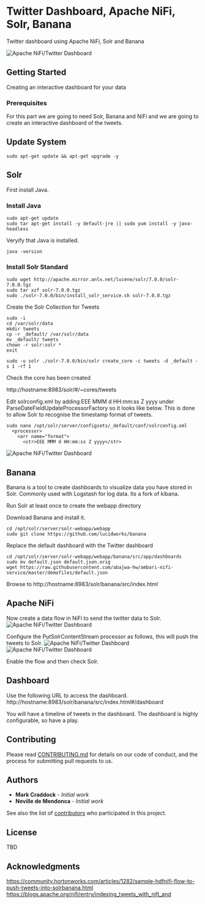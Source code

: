 # Twitter Dashboard, Apache NiFi, Solr, Banana

Twitter dashboard using Apache NiFi, Solr and Banana

![Apache NiFi/Twitter Dashboard](https://github.com/UNGlobalPlatform/twitter-dash/blob/master/docs/twitter-dashboard.png?raw=true)

## Getting Started

Creating an interactive dashboard for your data

### Prerequisites

For this part we are going to need Solr, Banana and NiFi and we are going to create an interactive dashboard of the tweets.

## Update System

```
sudo apt-get update && apt-get upgrade -y
```

## Solr

First install Java.

### Install Java

```
sudo apt-get update
sudo tar apt-get install -y default-jre || sudo yum install -y java-headless
```
Veryify that Java is installed.
```
java -version
```
### Install Solr Standard
```
sudo wget http://apache.mirror.anlx.net/lucene/solr/7.0.0/solr-7.0.0.tgz
sudo tar xzf solr-7.0.0.tgz
sudo ./solr-7.0.0/bin/install_solr_service.sh solr-7.0.0.tgz
```
Create the Solr Collection for Tweets
```
sudo -i
cd /var/solr/data
mkdir tweets
cp -r _default/ /var/solr/data
mv _default/ tweets
chown -r solr:solr *
exit

sudo -u solr ./solr-7.0.0/bin/solr create_core -c tweets -d _default -s 1 -rf 1
```
Check the core has been created

http://hostname:8983/solr/#/~cores/tweets

Edit solrconfig.xml by adding <str>EEE MMM d HH:mm:ss Z yyyy</str> under ParseDateFieldUpdateProcessorFactory so it looks like below. This is done to allow Solr to recognise the timestamp format of tweets.
```
sudo nano /opt/solr/server/configsets/_default/conf/solrconfig.xml
  <processor>
    <arr name="format">
      <str>EEE MMM d HH:mm:ss Z yyyy</str>
```

![Apache NiFi/Twitter Dashboard](https://github.com/UNGlobalPlatform/twitter-dash/blob/master/docs/solr-date-config.png?raw=true)

## Banana

Banana is a tool to create dashboards to visualize data you have stored in Solr. Commonly used with Logstash for log data. Its a fork of kibana.

Run Solr at least once to create the webapp directory

Download Banana and install it.
```
cd /opt/solr/server/solr-webapp/webapp
sudo git clone https://github.com/lucidworks/banana
```
Replace the default dashboard with the Twitter dashboard
```
cd /opt/solr/server/solr-webapp/webapp/banana/src/app/dashboards
sudo mv default.json default.json.orig
wget https://raw.githubusercontent.com/abajwa-hw/ambari-nifi-service/master/demofiles/default.json
```
Browse to http://hostname:8983/solr/banana/src/index.html

## Apache NiFi

Now create a data flow in NiFi to send the twitter data to Solr.
![Apache NiFi/Twitter Dashboard](https://github.com/UNGlobalPlatform/twitter-dash/blob/master/docs/nifi%20flow.jpeg?raw=true)

Configure the PutSolrContentStream processor as follows, this will push the tweets to Solr.
![Apache NiFi/Twitter Dashboard](https://github.com/UNGlobalPlatform/twitter-dash/blob/master/docs/solrconfig2.jpeg?raw=true)
![Apache NiFi/Twitter Dashboard](https://github.com/UNGlobalPlatform/twitter-dash/blob/master/docs/solrconfig1.jpeg?raw=true)

Enable the flow and then check Solr.

## Dashboard
Use the following URL to access the dashboard.
http://hostname:8983/solr/banana/src/index.html#/dashboard

You will have a timeline of tweets in the dashboard. The dashboard is highly configurable, so have a play.

## Contributing

Please read [CONTRIBUTING.md](https://gist.github.com/PurpleBooth/b24679402957c63ec426) for details on our code of conduct, and the process for submitting pull requests to us.

## Authors

* **Mark Craddock** - *Initial work*
* **Neville de Mendonca** - *Initial work*

See also the list of [contributors](https://github.com/your/project/contributors) who participated in this project.

## License

TBD

## Acknowledgments

https://community.hortonworks.com/articles/1282/sample-hdfnifi-flow-to-push-tweets-into-solrbanana.html
https://blogs.apache.org/nifi/entry/indexing_tweets_with_nifi_and
